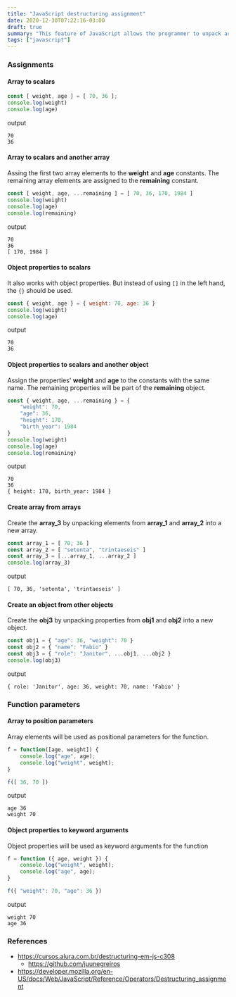 ```yaml
---
title: "JavaScript destructuring assignment"
date: 2020-12-30T07:22:16-03:00
draft: true
summary: "This feature of JavaScript allows the programmer to unpack array and object values to assign them to variables and function parameters."
tags: ["javascript"]
---
```


### Assignments

#### Array to scalars

```js
const [ weight, age ] = [ 70, 36 ];
console.log(weight)
console.log(age)
```

output
```
70
36
```

#### Array to scalars and another array

Assing the first two array elements to the **weight** and **age** constants. The remaining array elements are assigned to the **remaining** constant.

```js
const [ weight, age, ...remaining ] = [ 70, 36, 170, 1984 ]
console.log(weight)
console.log(age)
console.log(remaining)
```

output
```
70
36
[ 170, 1984 ]
```

#### Object properties to scalars

It also works with object properties. But instead of using `[]` in the left hand, the `{}` should be used.

```js
const { weight, age } = { weight: 70, age: 36 }
console.log(weight)
console.log(age)
```

output
```
70
36
```

#### Object properties to scalars and another object

Assign the properties' **weight** and **age** to the constants with the same name. The remaining properties will be part of the **remaining** object.

```js
const { weight, age, ...remaining } = {
    "weight": 70,
    "age": 36,
    "height": 170,
    "birth_year": 1984
}
console.log(weight)
console.log(age)
console.log(remaining)
```

output
```
70
36
{ height: 170, birth_year: 1984 }
```

#### Create array from arrays

Create the **array_3** by unpacking elements from **array_1** and **array_2** into a new array.

```js
const array_1 = [ 70, 36 ]
const array_2 = [ "setenta", "trintaeseis" ]
const array_3 = [...array_1, ...array_2 ]
console.log(array_3)
```

output
```
[ 70, 36, 'setenta', 'trintaeseis' ]
```

#### Create an object from other objects

Create the **obj3** by unpacking properties from **obj1** and **obj2** into a new object.

```js
const obj1 = { "age": 36, "weight": 70 }
const obj2 = { "name": "Fabio" }
const obj3 = { "role": "Janitor", ...obj1, ...obj2 }
console.log(obj3)
```

output
```
{ role: 'Janitor', age: 36, weight: 70, name: 'Fabio' }
```


### Function parameters

#### Array to position parameters

Array elements will be used as positional parameters for the function.

```js
f = function([age, weight]) {
    console.log("age", age);
    console.log("weight", weight);
}

f([ 36, 70 ])
```

output
```
age 36
weight 70
```

#### Object properties to keyword arguments

Object properties will be used as keyword arguments for the function

```js
f = function ({ age, weight }) {
    console.log("weight", weight);
    console.log("age", age);
}

f({ "weight": 70, "age": 36 })
```

output
```
weight 70
age 36
```

### References

* https://cursos.alura.com.br/destructuring-em-js-c308
  * https://github.com/juunegreiros
* https://developer.mozilla.org/en-US/docs/Web/JavaScript/Reference/Operators/Destructuring_assignment